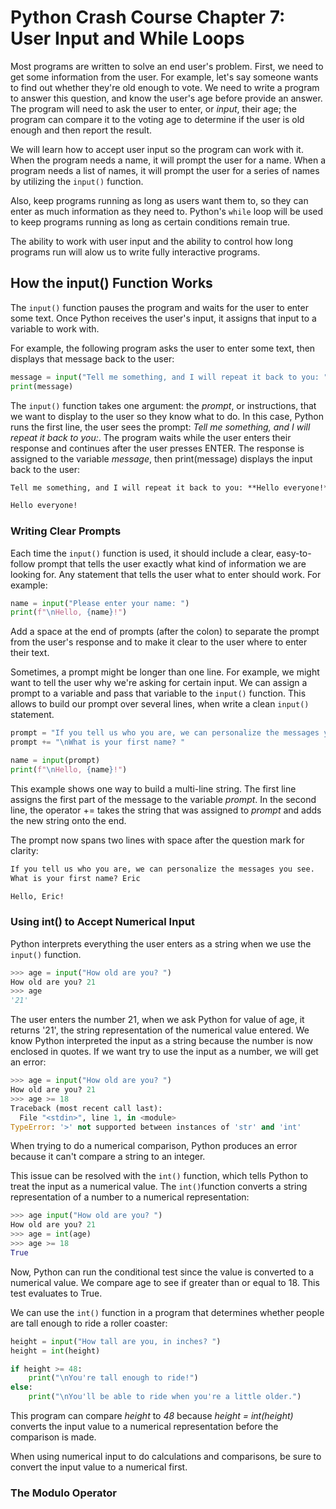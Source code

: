 # Python Crash Course Chapter 7: User Input and While Loops

Most programs are written to solve an end user's problem. First, we need to get some information from the user. For example, let's say someone wants to find out whether they're old enough to vote. We need to write a program to answer this question, and know the user's age before provide an answer. The program will need to ask the user to enter, or *input*, their age; the program can compare it to the voting age to determine if the user is old enough and then report the result.

We will learn how to accept user input so the program can work with it. When the program needs a name, it will prompt the user for a name. When a program needs a list of names, it will prompt the user for a series of names by utilizing the `input()` function.

Also, keep programs running as long as users want them to, so they can enter as much information as they need to. Python's `while` loop will be used to keep programs running as long as certain conditions remain true.

The ability to work with user input and the ability to control how long programs run will alow us to write fully interactive programs.

## How the input() Function Works

The `input()` function pauses the program and waits for the user to enter some text. Once Python receives the user's input, it assigns that input to a variable to work with.

For example, the following program asks the user to enter some text, then displays that message back to the user:

``` python
message = input("Tell me something, and I will repeat it back to you: ")
print(message)
```

The `input()` function takes one argument: the *prompt*, or instructions, that we want to display to the user so they know what to do. In this case, Python runs the first line, the user sees the prompt: *Tell me something, and I will repeat it back to you:*. The program waits while the user enters their response and continues after the user presses ENTER. The response is assigned to the variable *message*, then print(message) displays the input back to the user:

``` markdown
Tell me something, and I will repeat it back to you: **Hello everyone!**

Hello everyone!
```

### Writing Clear Prompts

Each time the `input()` function is used, it should include a clear, easy-to-follow prompt that tells the user exactly what kind of information we are looking for. Any statement that tells the user what to enter should work. For example:

``` python
name = input("Please enter your name: ")
print(f"\nHello, {name}!")
```

Add a space at the end of prompts (after the colon) to separate the prompt from the user's response and to make it clear to the user where to enter their text.

Sometimes, a prompt might be longer than one line. For example, we might want to tell the user why we're asking for certain input. We can assign a prompt to a variable and pass that variable to the `input()` function. This allows to build our prompt over several lines, when write a clean `input()` statement.

``` python
prompt = "If you tell us who you are, we can personalize the messages you see."
prompt += "\nWhat is your first name? "

name = input(prompt)
print(f"\nHello, {name}!")
```

This example shows one way to build a multi-line string. The first line assigns the first part of the message to the variable *prompt*. In the second line, the operator += takes the string that was assigned to *prompt* and adds the new string onto the end.

The prompt now spans two lines with space after the question mark for clarity:

``` markdown
If you tell us who you are, we can personalize the messages you see.
What is your first name? Eric

Hello, Eric!
```

### Using int() to Accept Numerical Input

Python interprets everything the user enters as a string when we use the `input()` function.

``` python
>>> age = input("How old are you? ")
How old are you? 21
>>> age
'21'
```

The user enters the number 21, when we ask Python for value of age, it returns '21', the string representation of the numerical value entered. We know Python interpreted the input as a string because the number is now enclosed in quotes. If we want try to use the input as a number, we will get an error:

``` python
>>> age = input("How old are you? ")
How old are you? 21
>>> age >= 18
Traceback (most recent call last):
  File "<stdin>", line 1, in <module>
TypeError: '>' not supported between instances of 'str' and 'int'
```

When trying to do a numerical comparison, Python produces an error because it can't compare a string to an integer.

This issue can be resolved with the `int()` function, which tells Python to treat the input as a numerical value. The `int()`function converts a string representation of a number to a numerical representation:

``` python
>>> age input("How old are you? ")
How old are you? 21
>>> age = int(age)
>>> age >= 18
True
```

Now, Python can run the conditional test since the value is converted to a numerical value. We compare age to see if greater than or equal to 18. This test evaluates to True.

We can use the `int()` function in a program that determines whether people are tall enough to ride a roller coaster:

``` python
height = input("How tall are you, in inches? ")
height = int(height)

if height >= 48:
    print("\nYou're tall enough to ride!")
else:
    print("\nYou'll be able to ride when you're a little older.")
```

This program can compare *height* to *48* because *height = int(height)* converts the input value to a numerical representation before the comparison is made.

When using numerical input to do calculations and comparisons, be sure to convert the input value to a numerical first.

### The Modulo Operator


